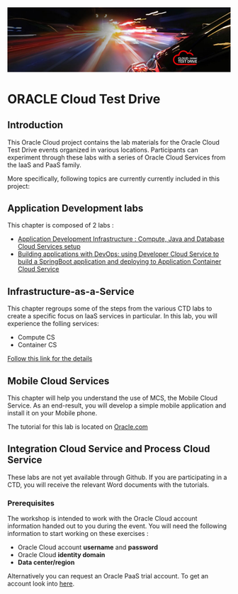 ![](common/images/customer.logo.png)
---
# ORACLE Cloud Test Drive #

## Introduction ##

This Oracle Cloud project contains the lab materials for the Oracle Cloud Test Drive events organized in various locations.  Participants can experiment through these labs with a series of Oracle Cloud Services from the IaaS and PaaS family.  

More specifically, following topics are currently currently included in this project:

## Application Development labs ##
This chapter is composed of 2 labs :
+ [Application Development Infrastructure : Compute, Java and Database Cloud Services setup](https://github.com/CloudTestDrive/EventLabs/blob/master/AppDev/README.md)
+ [Building applications with DevOps: using Developer Cloud Service to build a SpringBoot application and deploying to Application Container Cloud Service](https://github.com/CloudTestDrive/EventLabs/blob/master/AppDev/README.md)

## Infrastructure-as-a-Service ##
This chapter regroups some of the steps from the various CTD labs to create a specific focus on IaaS services in particular.  In this lab, you will experience the folling services:
+ Compute CS
+ Container CS

[Follow this link for the details](IaaS/readme.md)

## Mobile Cloud Services ##
This chapter will help you understand the use of MCS, the Mobile Cloud Service.  As an end-result, you will develop a simple mobile application and install it on your Mobile phone.

The tutorial for this lab is located on [Oracle.com](http://docs.oracle.com/cd/E65774_01/tutorials/tut_mcs_max_short/tut_mcs_max_short_1.html)

## Integration Cloud Service and Process Cloud Service ##
These labs are not yet available through Github.  If you are participating in a CTD, you will receive the relevant Word documents with the tutorials.


### Prerequisites ###

The workshop is intended to work with the Oracle Cloud account information handed out to you during the event.  You will need the following information to start working on these exercises :

+ Oracle Cloud account **username** and **password**
+ Oracle Cloud **identity domain**
+ **Data center/region**

Alternatively you can request an Oracle PaaS trial account. To get an account look into [here](common/request.for.trial.md).

